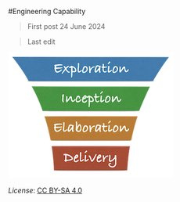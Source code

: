 #Engineering Capability

> First post 24 June 2024

> Last edit


[<img src="/images/leanupLogo s.png" alt="drawing" class="center" width="338"/>](/Capabilities/overview.md)

*License*: [CC BY-SA 4.0](https://creativecommons.org/licenses/by-sa/4.0/deed.en)

